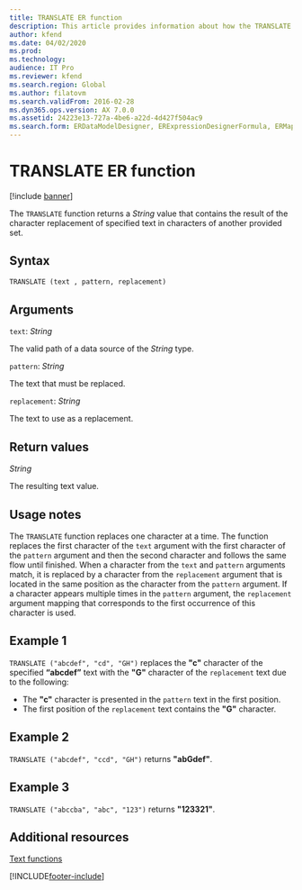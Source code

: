 ```yaml
---
title: TRANSLATE ER function
description: This article provides information about how the TRANSLATE Electronic reporting (ER) function is used.
author: kfend
ms.date: 04/02/2020
ms.prod: 
ms.technology: 
audience: IT Pro
ms.reviewer: kfend
ms.search.region: Global
ms.author: filatovm
ms.search.validFrom: 2016-02-28
ms.dyn365.ops.version: AX 7.0.0
ms.assetid: 24223e13-727a-4be6-a22d-4d427f504ac9
ms.search.form: ERDataModelDesigner, ERExpressionDesignerFormula, ERMappedFormatDesigner, ERModelMappingDesigner
---
```


# TRANSLATE ER function

[!include [banner](../includes/banner.md)]

The `TRANSLATE` function returns a *String* value that contains the result of the character replacement of specified text in characters of another provided set.

## Syntax

```vb
TRANSLATE (text , pattern, replacement)
```

## Arguments

`text`: *String*

The valid path of a data source of the *String* type.

`pattern`: *String*

The text that must be replaced.

`replacement`: *String*

The text to use as a replacement.

## Return values

*String*

The resulting text value.

## Usage notes

The `TRANSLATE` function replaces one character at a time. The function replaces the first character of the `text` argument with the first character of the `pattern` argument and then the second character and follows the same flow until finished. When a character from the `text` and `pattern` arguments match, it is replaced by a character from the `replacement` argument that is located in the same position as the character from the `pattern` argument. If a character appears multiple times in the `pattern` argument, the `replacement` argument mapping that corresponds to the first occurrence of this character is used.

## Example 1

`TRANSLATE ("abcdef", "cd", "GH")` replaces the **"c"** character of the specified  **“abcdef”** text with the **"G"** character of the `replacement` text due to the following:
-	The **"c"** character is presented in the `pattern` text in the first position.
-	The first position of the `replacement` text contains the **"G"** character.

## Example 2

`TRANSLATE ("abcdef", "ccd", "GH")` returns **"abGdef"**.

## Example 3

`TRANSLATE ("abccba", "abc", "123")` returns **"123321"**.

## Additional resources

[Text functions](er-functions-category-text.md)


[!INCLUDE[footer-include](../../../includes/footer-banner.md)]

